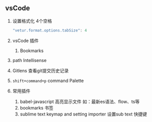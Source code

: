 ## vsCode

1. 设置格式化 4个空格

   ```javascript
   "vetur.format.options.tabSize": 4 
   ```

2. vsCode 插件

   1. Bookmarks
   
2. path Intellisense
  
3. Gitlens 查看git提交历史记录

5. `shift+command+p`   command Palette

6. 常用插件

   1. babel-javascript 高亮显示文件 如：最新es语法、flow、ts等
   2. bookmarks 书签
   3. sublime text keymap and setting importer 设置sub text 快捷键

